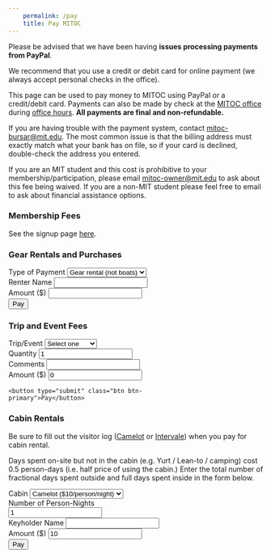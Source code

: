```yaml
---
    permalink: /pay
    title: Pay MITOC
---
```


<div class="alert alert-warning">
  <p>Please be advised that we have been having <strong>issues processing payments from PayPal</strong>.</p>
  <p>We recommend that you use a credit or debit card for online payment (we always accept personal checks in the office).</p>
</div>

This page can be used to pay money to MITOC using PayPal or a credit/debit card. Payments can also be made by check at the [MITOC office](/where-is-mitoc) during [office hours](/calendar). **All payments are final and non-refundable.**

If you are having trouble with the payment system, contact [mitoc-bursar@mit.edu](mailto:mitoc-bursar@mit.edu). The most common issue is that the billing address must exactly match what your bank has on file, so if your card is declined, double-check the address you entered.

If you are an MIT student and this cost is prohibitive to your membership/participation, please email [mitoc-owner@mit.edu](mailto:mitoc-owner@mit.edu) to ask about this fee being waived. If you are a non-MIT student please feel free to email to ask about financial assistance options.

### Membership Fees

See the signup page [here](/join).

### Gear Rentals and Purchases

<div style="width:300px;">
  <form
    action="https://shopmitprd.mit.edu/controller/index.php"
    method="POST"
    target="_blank"
  >
    <input type="hidden" name="merchant_id" value="mit_sao_mitoc" />
    <input type="hidden" name="merchantDefinedData2" value="" />
    <div class="form-group">
      <label for="merchantDefinedData1gear">Type of Payment</label>
      <select
        name="merchantDefinedData1"
        id="merchantDefinedData1gear"
        class="form-control"
      >
        <option value="rental">Gear rental (not boats)</option>
        <option value="gear">Gear purchase</option>
        <option value="canoe">Canoe</option>
        <option value="whitewaterkayak">White Water Kayak</option>
        <option value="seakayak">Sea Kayak</option>
        <option value="other">Other</option>
      </select>
    </div>
    <div class="form-group">
      <label for="merchantDefinedData3gear">Renter Name</label>
      <input
        name="merchantDefinedData3"
        id="merchantDefinedData3gear"
        value=""
        class="form-control"
      />
    </div>
    <div class="form-group">
      <label for="amount">Amount ($)</label>
      <input name="amount" id="amount-gear" class="form-control" />
    </div>
    <button type="submit" class="btn btn-primary">Pay</button>
  </form>
</div>

### Trip and Event Fees

<div style="width:300px;">
  <form
    action="https://shopmitprd.mit.edu/controller/index.php"
    method="POST"
    id="trip_form"
    target="_blank"
  >
    <input
      type="hidden"
      name="merchant_id"
      id="merchant_id"
      value="mit_sao_mitoc"
    />
    <input type="hidden" name="merchantDefinedData1" value="" />
    <div class="form-group">
      <label for="merchantDefinedData2trip">Trip/Event</label>
      <select
        name="merchantDefinedData2"
        id="merchantDefinedData2trip"
        class="form-control"
      >
        <option>Select one</option>
        {% for fee in site.data.trip_fees %}
          <option value="{{ fee.name }}">{{ fee.name }}</option>
        {% endfor %}
      </select>
    </div>
    <div class="form-group">
      <label for="merchantDefinedData4trip">Quantity</label>
      <input
        name="merchantDefinedData4"
        id="merchantDefinedData4trip"
        type="number"
        value="1"
        min="1"
        step="1"
        class="form-control"
      />
    </div>
    <div class="form-group">
      <label for="merchantDefinedData3trip">Comments</label>
      <input
        name="merchantDefinedData3"
        id="merchantDefinedData3trip"
        value=""
        class="form-control"
      />
    </div>
    <div class="form-group">
      <label for="amount">Amount ($)</label>
      <input
        name="amount"
        id="amount"
        value="0"
        class="form-control"
        readonly
      />
    </div>

    <button type="submit" class="btn btn-primary">Pay</button>
  </form>
</div>

### Cabin Rentals

Be sure to fill out the visitor log ([Camelot](https://docs.google.com/spreadsheet/viewform?formkey=dGdFZ1puZ2JiZktNeDNIZ0JXQ09OR1E6MQ#gid=0) or [Intervale](https://docs.google.com/spreadsheet/viewform?formkey=dFE4QTY2XzRLVVllY1VXcVNzWUxHYVE6MQ#gid=0)) when you pay for cabin rental.

Days spent on-site but not in the cabin (e.g. Yurt / Lean-to / camping) cost 0.5 person-days (i.e. half price of using the cabin.) Enter the total number of fractional days spent outside and full days spent inside in the form below.

<div style="width:300px;">
  <form
    action="https://shopmitprd.mit.edu/controller/index.php"
    method="POST"
    id="cabin_form"
    target="_blank"
  >
    <input
      type="hidden"
      name="merchant_id"
      id="merchant_id-cabins"
      value="mit_sao_mitoc"
    />
    <div class="form-group">
      <label for="merchantDefinedData1cabin">Cabin</label>
      <select
        name="merchantDefinedData1"
        id="merchantDefinedData1cabin"
        class="form-control"
      >
        <option value="camelot">Camelot ($10/person/night)</option>
        <option value="intervale">Intervale ($10/person/night)</option>
      </select>
    </div>
    <div class="form-group">
      <label for="merchantDefinedData2cabin">Number of Person-Nights</label>
      <input
        name="merchantDefinedData2"
        id="merchantDefinedData2cabin"
        type="number"
        value="1"
        min="0.5"
        step="0.5"
        class="form-control"
        onkeyup="document.forms['cabin_form'].amount.value = document.forms['cabin_form'].merchantDefinedData2.value * 10.0;"
        onchange="document.forms['cabin_form'].merchantDefinedData2.onkeyup();"
      />
    </div>
    <div class="form-group">
      <label for="merchantDefinedData3cabin">Keyholder Name</label>
      <input
        name="merchantDefinedData3"
        id="merchantDefinedData3cabin"
        value=""
        class="form-control"
      />
    </div>
    <div class="form-group">
      <label for="amount">Amount ($)</label>
      <input
        name="amount"
        id="amount-cabins"
        value="10"
        class="form-control"
        readonly
      />
    </div>
    <button type="submit" class="btn btn-primary">Pay</button>
  </form>
</div>

<script>
    window.addEventListener('DOMContentLoaded', function() {
      load_trip_fees();
    });
</script>
